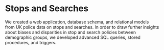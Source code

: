 # Stops and Searches

We created a web application, database schema, and relational models from UK police data on stops and searches.
In order to draw further insights about biases and disparities in stop and search policies between demographic groups, we developed advanced SQL queries, stored procedures, and triggers.

